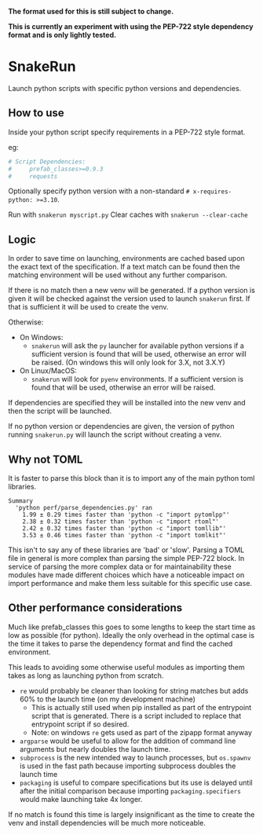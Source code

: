 **The format used for this is still subject to change.**

**This is currently an experiment with using the PEP-722 style dependency format and is only lightly tested.**

# SnakeRun #

Launch python scripts with specific python versions and dependencies.

## How to use ##

Inside your python script specify requirements in a PEP-722 style format.

eg:
```python
# Script Dependencies:
#     prefab_classes>=0.9.3
#     requests
```

Optionally specify python version with a non-standard `# x-requires-python: >=3.10`.

Run with `snakerun myscript.py`
Clear caches with `snakerun --clear-cache`

## Logic ##

In order to save time on launching, environments are cached based upon 
the exact text of the specification. If a text match can be found then 
the matching environment will be used without any further comparison.

If there is no match then a new venv will be generated. If a python
version is given it will be checked against the version used to launch
`snakerun` first. If that is sufficient it will be used to create the venv.

Otherwise:
* On Windows:
  * `snakerun` will ask the `py` launcher for available python versions
    if a sufficient version is found that will be used, otherwise an 
    error will be raised. (On windows this will only look for 3.X, not 3.X.Y)
* On Linux/MacOS:
  * `snakerun` will look for `pyenv` environments. If a sufficient version
    is found that will be used, otherwise an error will be raised.

If dependencies are specified they will be installed into the new venv and
then the script will be launched.

If no python version or dependencies are given, the version of python
running `snakerun.py` will launch the script without creating a venv.

## Why not TOML ##

It is faster to parse this block than it is to import any of the main 
python toml libraries.

```
Summary
  'python perf/parse_dependencies.py' ran
    1.99 ± 0.29 times faster than 'python -c "import pytomlpp"'
    2.38 ± 0.32 times faster than 'python -c "import rtoml"'
    2.42 ± 0.32 times faster than 'python -c "import tomllib"'
    3.53 ± 0.46 times faster than 'python -c "import tomlkit"'
```

This isn't to say any of these libraries are 'bad' or 'slow'. Parsing a TOML
file in general is more complex than parsing the simple PEP-722 block. In service 
of parsing the more complex data or for maintainability these modules have 
made different choices which have a noticeable impact on import performance
and make them less suitable for this specific use case.

## Other performance considerations ##

Much like prefab_classes this goes to some lengths to keep the start time
as low as possible (for python). Ideally the only overhead in the optimal 
case is the time it takes to parse the dependency format and find the 
cached environment.

This leads to avoiding some otherwise useful modules as importing
them takes as long as launching python from scratch.

* `re` would probably be cleaner than looking for string matches but 
  adds 60% to the launch time (on my development machine)
  * This is actually still used when pip installed as part of the entrypoint
    script that is generated. There is a script included to replace that 
    entrypoint script if so desired.
  * Note: on windows `re` gets used as part of the zipapp format anyway
* `argparse` would be useful to allow for the addition of command line arguments
  but nearly doubles the launch time.
* `subprocess` is the new intended way to launch processes, but `os.spawnv`
  is used in the fast path because importing subprocess doubles the launch time
* `packaging` is useful to compare specifications but its use is delayed until
  after the initial comparison because importing `packaging.specifiers` would
  make launching take 4x longer.

If no match is found this time is largely insignificant as the time to create
the venv and install dependencies will be much more noticeable.
